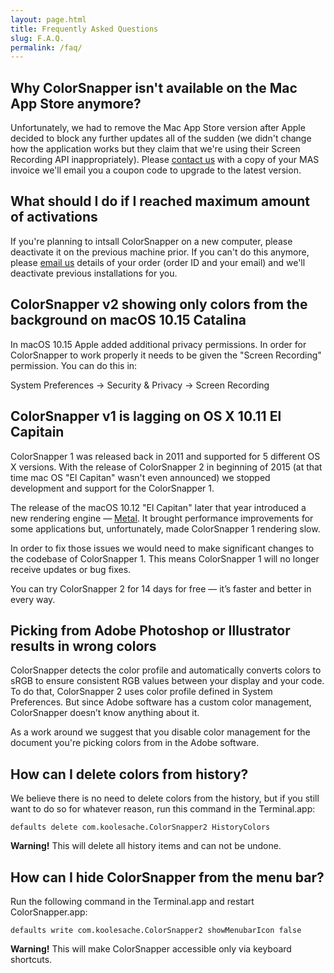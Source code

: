 ```yaml
---
layout: page.html
title: Frequently Asked Questions
slug: F.A.Q.
permalink: /faq/
---
```


## Why ColorSnapper isn't available on the Mac App Store anymore?

Unfortunately, we had to remove the Mac App Store version after Apple decided to block any further updates all of the sudden (we didn't change  how the application works but they claim that we're using their Screen Recording API inappropriately). Please [contact us](mailto@support@colorsnapper.com) with a copy of your MAS invoice we'll email you a coupon code to upgrade to the latest version. 

## What should I do if I reached maximum amount of activations

If you're planning to intsall ColorSnapper on a new computer, please deactivate it on the previous machine prior. If you can't do this anymore, please [email us](mailto@support@koolesache.com) details of your order (order ID and your email) and we'll deactivate previous installations for you.  

## ColorSnapper v2 showing only colors from the background on macOS 10.15 Catalina

In macOS 10.15 Apple added additional privacy permissions. In order for
ColorSnapper to work properly it needs to be given the "Screen Recording"
permission. You can do this in:

System Preferences → Security & Privacy → Screen Recording

## ColorSnapper v1 is lagging on OS X 10.11 El Capitain

ColorSnapper 1 was released back in 2011 and supported for 5 different OS X
versions. With the release of ColorSnapper 2 in beginning of 2015 (at that time
mac OS "El Capitan" wasn't even announced) we stopped development and support
for the ColorSnapper 1.

The release of the macOS 10.12 "El Capitan" later that year introduced a new
rendering engine — [Metal](https://developer.apple.com/metal/). It brought
performance improvements for some applications but, unfortunately, made
ColorSnapper 1 rendering slow.

In order to fix those issues we would need to make significant changes to the
codebase of ColorSnapper 1. This means ColorSnapper 1 will no longer receive
updates or bug fixes.

You can try ColorSnapper 2 for 14 days for free — it’s faster and better in
every way.

## Picking from Adobe Photoshop or Illustrator results in wrong colors

ColorSnapper detects the color profile and automatically converts colors to sRGB
to ensure consistent RGB values between your display and your code. To do that,
ColorSnapper 2 uses color profile defined in System Preferences. But since Adobe
software has a custom color management, ColorSnapper doesn’t know anything about
it.

As a work around we suggest that you disable color management for the document
you're picking colors from in the Adobe software.

## How can I delete colors from history?

We believe there is no need to delete colors from the history, but if you still
want to do so for whatever reason, run this command in the Terminal.app:

```
defaults delete com.koolesache.ColorSnapper2 HistoryColors
```

**Warning!** This will delete all history items and can not be undone.

## How can I hide ColorSnapper from the menu bar?

Run the following command in the Terminal.app and restart ColorSnapper.app:

```
defaults write com.koolesache.ColorSnapper2 showMenubarIcon false
```

**Warning!** This will make ColorSnapper accessible only via keyboard shortcuts.
